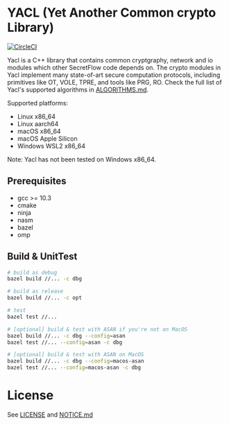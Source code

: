 # YACL (Yet Another Common crypto Library)

[![CircleCI](https://dl.circleci.com/status-badge/img/gh/secretflow/yacl/tree/main.svg?style=svg)](https://dl.circleci.com/status-badge/redirect/gh/secretflow/yacl/tree/main)

Yacl is a C++ library that contains common cryptgraphy, network and io modules which other SecretFlow code depends on. The crypto modules in Yacl implement many state-of-art secure computation protocols, including primitives like OT, VOLE, TPRE, and tools like PRG, RO. Check the full list of Yacl's supported algorithms in [ALGORITHMS.md](ALGORITHMS.md).

Supported platforms:
- Linux x86_64
- Linux aarch64
- macOS x86_64
- macOS Apple Silicon
- Windows WSL2 x86_64

Note: Yacl has not been tested on Windows x86_64.

## Prerequisites

- gcc >= 10.3
- cmake
- ninja
- nasm
- bazel
- omp

## Build & UnitTest
``` sh
# build as debug
bazel build //... -c dbg

# build as release
bazel build //... -c opt

# test
bazel test //...

# [optional] build & test with ASAN if you're not on MacOS
bazel build //... -c dbg --config=asan
bazel test //... --config=asan -c dbg

# [optional] build & test with ASAN on MacOS
bazel build //... -c dbg --config=macos-asan
bazel test //... --config=macos-asan -c dbg
```

# License

See [LICENSE](LICENSE) and [NOTICE.md](NOTICE.md)
